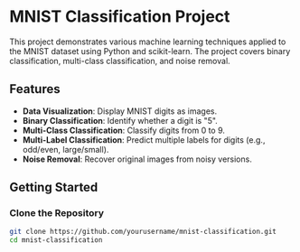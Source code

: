 # MNIST Classification Project

This project demonstrates various machine learning techniques applied to the MNIST dataset using Python and scikit-learn. The project covers binary classification, multi-class classification, and noise removal.

## Features

- **Data Visualization**: Display MNIST digits as images.
- **Binary Classification**: Identify whether a digit is "5".
- **Multi-Class Classification**: Classify digits from 0 to 9.
- **Multi-Label Classification**: Predict multiple labels for digits (e.g., odd/even, large/small).
- **Noise Removal**: Recover original images from noisy versions.

## Getting Started

### Clone the Repository

```bash
git clone https://github.com/yourusername/mnist-classification.git
cd mnist-classification

